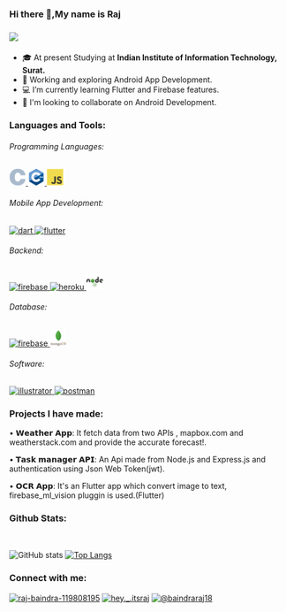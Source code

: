 ### Hi there 👋,My name is Raj                                  
### ![](https://komarev.com/ghpvc/?username=raj472002&color=green)
 
 


- 🎓 At present Studying at <b>Indian Institute of Information Technology, Surat.</b>
-  📱 Working and exploring Android App Development.
- 💻 I’m currently learning Flutter and Firebase features. 
- 👀 I'm looking to collaborate on Android Development.







<h3 align="left">Languages and Tools:</h3>

<h6 align="left">Programming Languages:</h6>
<p align="left"> <a href="https://www.cprogramming.com/" target="_blank"> <img src="https://raw.githubusercontent.com/devicons/devicon/master/icons/c/c-original.svg" alt="c" width="30" height="30"/> </a> <a href="https://www.w3schools.com/cpp/" target="_blank"> <img src="https://raw.githubusercontent.com/devicons/devicon/master/icons/cplusplus/cplusplus-original.svg" alt="cplusplus" width="30" height="30"/> </a> <a href="https://developer.mozilla.org/en-US/docs/Web/JavaScript" target="_blank"> <img src="https://raw.githubusercontent.com/devicons/devicon/master/icons/javascript/javascript-original.svg" alt="javascript" width="30" height="30"/> </a> </p>


<h6 align="left">Mobile App Development:</h6>
<p align="left"> <a href="https://dart.dev" target="_blank"> <img src="https://www.vectorlogo.zone/logos/dartlang/dartlang-icon.svg" alt="dart" width="30" height="30"/> </a> <a href="https://flutter.dev" target="_blank"> <img src="https://www.vectorlogo.zone/logos/flutterio/flutterio-icon.svg" alt="flutter" width="30" height="30"/> </a> </p>

<h6 align="left">Backend:</h6>
<p align="left"> <a href="https://firebase.google.com/" target="_blank"> <img src="https://www.vectorlogo.zone/logos/firebase/firebase-icon.svg" alt="firebase" width="30" height="30"/> </a> <a href="https://heroku.com" target="_blank"> <img src="https://www.vectorlogo.zone/logos/heroku/heroku-icon.svg" alt="heroku" width="30" height="30"/> </a> <a href="https://nodejs.org" target="_blank"> <img src="https://raw.githubusercontent.com/devicons/devicon/master/icons/nodejs/nodejs-original-wordmark.svg" alt="nodejs" width="30" height="30"/> </a> </p>
<h6 align="left">Database:</h6>
<p align="left"> <a href="https://firebase.google.com/" target="_blank"> <img src="https://www.vectorlogo.zone/logos/firebase/firebase-icon.svg" alt="firebase" width="30" height="30"/> </a> <a href="https://www.mongodb.com/" target="_blank"> <img src="https://raw.githubusercontent.com/devicons/devicon/master/icons/mongodb/mongodb-original-wordmark.svg" alt="mongodb" width="30" height="30"/> </a> </p>
<h6 align="left">Software:</h6>
<p align="left"> <a href="https://www.adobe.com/in/products/illustrator.html" target="_blank"> <img src="https://www.vectorlogo.zone/logos/adobe_illustrator/adobe_illustrator-icon.svg" alt="illustrator" width="30" height="30"/> </a> <a href="https://postman.com" target="_blank"> <img src="https://www.vectorlogo.zone/logos/getpostman/getpostman-icon.svg" alt="postman" width="30" height="30"/> </a> </p>

  


<h3 align="left">Projects I have made:</h3>

  • 𝗪𝗲𝗮𝘁𝗵𝗲𝗿 𝗔𝗽𝗽: It fetch data from two APIs , mapbox.com and weatherstack.com and provide the accurate forecast!.
  
  • 𝗧𝗮𝘀𝗸 𝗺𝗮𝗻𝗮𝗴𝗲𝗿 𝗔𝗣𝗜: An Api made from Node.js and Express.js and authentication using Json Web Token(jwt).
  
  • 𝗢𝗖𝗥 𝗔𝗽𝗽: It's an Flutter app which convert image to text, firebase_ml_vision pluggin is used.(Flutter)
  











<h3 align="left">Github Stats:</h3><br/>


![GitHub stats](https://github-readme-stats.vercel.app/api?username=raj472002&show_icons=true&count_private=true&theme=nord)      [![Top Langs](https://github-readme-stats.vercel.app/api/top-langs/?username=raj472002&theme=nord&layout=compact)](https://github.com/anuraghazra/github-readme-stats)



<h3 align="left">Connect with me:</h3>
<p align="left">
<a href="https://linkedin.com/in/raj-baindra-119808195" target="blank"><img align="center" src="https://cdn.jsdelivr.net/npm/simple-icons@3.0.1/icons/linkedin.svg" alt="raj-baindra-119808195" height="25" width="40" /></a>
<a href="https://instagram.com/hey._.itsraj" target="blank"><img align="center" src="https://cdn.jsdelivr.net/npm/simple-icons@3.0.1/icons/instagram.svg" alt="hey._.itsraj" height="25" width="40" /></a>
<a href="https://www.hackerearth.com/@baindraraj18" target="blank"><img align="center" src="https://cdn.jsdelivr.net/npm/simple-icons@3.0.1/icons/hackerearth.svg" alt="@baindraraj18" height="25" width="40" /></a>
</p>


 



